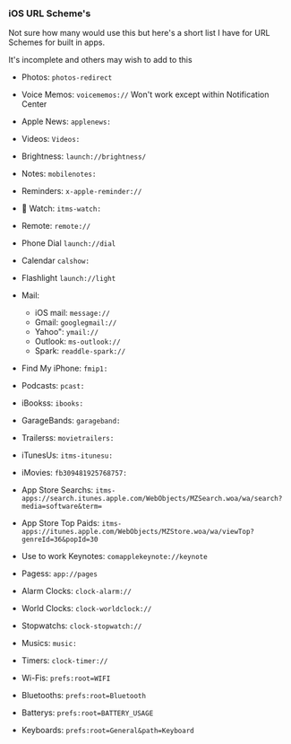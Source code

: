 ###  iOS URL Scheme's

Not sure how many would use this but here's a short list I have for URL Schemes for built in apps.

It's incomplete and others may wish to add to this

- Photos: `photos-redirect`

- Voice Memos: `voicememos://` Won't work except within Notification Center

- Apple News: `applenews:`

- Videos: `Videos:`

- Brightness: `launch://brightness/`

- Notes: `mobilenotes:`

- Reminders: `x-apple-reminder://`

-  Watch: `itms-watch:`

- Remote: `remote://`

- Phone Dial `launch://dial`

- Calendar `calshow:`

- Flashlight `launch://light`

- Mail:
    
    - iOS mail: `message://` 
    - Gmail: `googlegmail://`
    - Yahoo": `ymail://`
    - Outlook: `ms-outlook://`
    - Spark: `readdle-spark://`


- Find My iPhone: `fmip1:`

- Podcasts: `pcast:`

- iBookss: `ibooks:`

- GarageBands: `garageband:`

- Trailerss: `movietrailers:`

- iTunesUs: `itms-itunesu:`

- iMovies: `fb309481925768757:`

- App Store Searchs: `itms-apps://search.itunes.apple.com/WebObjects/MZSearch.woa/wa/search?media=software&term=`

- App Store Top Paids: `itms-apps://itunes.apple.com/WebObjects/MZStore.woa/wa/viewTop?genreId=36&popId=30`

- Use to work Keynotes: `comapplekeynote://keynote`

- Pagess: `app://pages`

- Alarm Clocks: `clock-alarm://`

- World Clocks: `clock-worldclock://`

- Stopwatchs: `clock-stopwatch://`

- Musics: `music:`

- Timers: `clock-timer://`

- Wi-Fis: `prefs:root=WIFI`

- Bluetooths: `prefs:root=Bluetooth`

- Batterys: `prefs:root=BATTERY_USAGE`

- Keyboards: `prefs:root=General&path=Keyboard`